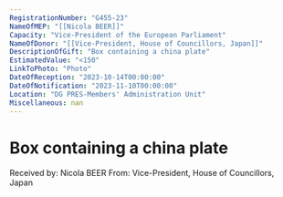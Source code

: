 ```yaml
---
RegistrationNumber: "G455-23"
NameOfMEP: "[[Nicola BEER]]"
Capacity: "Vice-President of the European Parliament"
NameOfDonor: "[[Vice-President, House of Councillors, Japan]]"
DescriptionOfGift: "Box containing a china plate"
EstimatedValue: "<150"
LinkToPhoto: "Photo"
DateOfReception: "2023-10-14T00:00:00"
DateOfNotification: "2023-11-10T00:00:00"
Location: "DG PRES-Members' Administration Unit"
Miscellaneous: nan
---
```


# Box containing a china plate

Received by: Nicola BEER
From: Vice-President, House of Councillors, Japan
